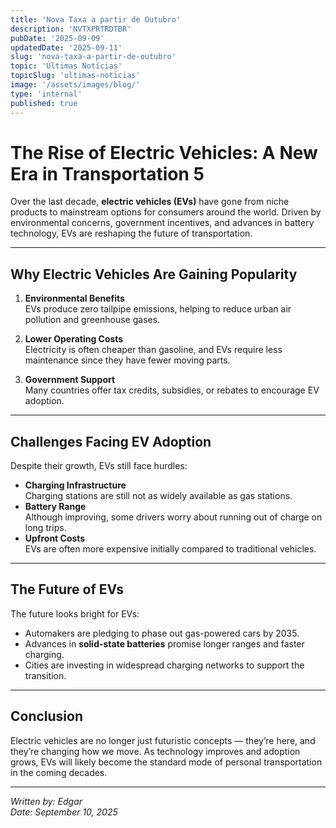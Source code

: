 ```yaml
---
title: 'Nova Taxa a partir de Outubro'
description: 'NVTXPRTRDTBR'
pubDate: '2025-09-09'
updatedDate: '2025-09-11'
slug: 'nova-taxa-a-partir-de-outubro'
topic: 'Últimas Notícias'
topicSlug: 'ultimas-noticias'
image: '/assets/images/blog/'
type: 'internal'
published: true
---
```


# The Rise of Electric Vehicles: A New Era in Transportation 5

Over the last decade, **electric vehicles (EVs)** have gone from niche products to mainstream options for consumers around the world. Driven by environmental concerns, government incentives, and advances in battery technology, EVs are reshaping the future of transportation.

---

## Why Electric Vehicles Are Gaining Popularity

1. **Environmental Benefits**  
   EVs produce zero tailpipe emissions, helping to reduce urban air pollution and greenhouse gases.

2. **Lower Operating Costs**  
   Electricity is often cheaper than gasoline, and EVs require less maintenance since they have fewer moving parts.

3. **Government Support**  
   Many countries offer tax credits, subsidies, or rebates to encourage EV adoption.

---

## Challenges Facing EV Adoption

Despite their growth, EVs still face hurdles:

- **Charging Infrastructure**  
  Charging stations are still not as widely available as gas stations.
- **Battery Range**  
  Although improving, some drivers worry about running out of charge on long trips.
- **Upfront Costs**  
  EVs are often more expensive initially compared to traditional vehicles.

---

## The Future of EVs

The future looks bright for EVs:

- Automakers are pledging to phase out gas-powered cars by 2035.
- Advances in **solid-state batteries** promise longer ranges and faster charging.
- Cities are investing in widespread charging networks to support the transition.

---

## Conclusion

Electric vehicles are no longer just futuristic concepts — they’re here, and they’re changing how we move. As technology improves and adoption grows, EVs will likely become the standard mode of personal transportation in the coming decades.

---

_Written by: Edgar_  
_Date: September 10, 2025_
